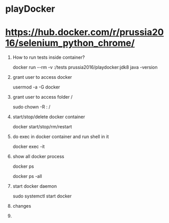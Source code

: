 # playDocker 
# https://hub.docker.com/r/prussia2016/selenium_python_chrome/
1. How to run tests inside container?

   docker run --rm -v <path>:/tests prussia2016/playdocker:jdk8 java -version

2. grant user <user> to access docker

   usermod -a -G docker <user>

3. grant user <user> to access folder /<folder>
   
   sudo chown -R <user>: /<folder>

4. start/stop/delete docker container <container>
   
   docker start/stop/rm/restart <container>

5. do exec in docker container and run shell in it
   
   docker exec -it <container>

6. show all docker process
   
   docker ps
   
   docker ps -all

7. start docker daemon
   
   sudo systemctl start docker
8. changes

9.
 
